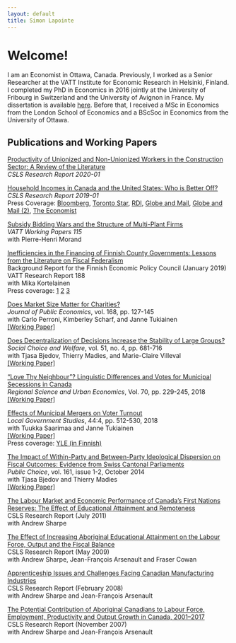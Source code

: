 ```yaml
---
layout: default
title: Simon Lapointe
---
```

# Welcome!

I am an Economist in Ottawa, Canada. Previously, I worked as a Senior Researcher at the VATT Institute for Economic Research in Helsinki, Finland. I completed my PhD in Economics in 2016 jointly at the University of Fribourg in Switzerland and the University of Avignon in France. My dissertation is available [here](https://tel.archives-ouvertes.fr/tel-01503032). Before that, I received a MSc in Economics from the London School of Economics and a BScSoc in Economics from the University of Ottawa.

## Publications and Working Papers

[Productivity of Unionized and Non-Unionized Workers in the Construction Sector: A Review of the Literature](http://www.csls.ca/reports/csls2020-01.pdf)  
*CSLS Research Report 2020-01*  

[Household Incomes in Canada and the United States: Who is Better Off?](http://www.csls.ca/reports/csls2019-01.pdf)  
*CSLS Research Report 2019-01*  
Press Coverage: [Bloomberg](https://www.bloomberg.com/opinion/articles/2019-08-29/america-s-middle-class-is-losing-ground-to-canada-s), [Toronto Star](https://www.thestar.com/business/2019/08/29/most-canadians-are-now-better-off-than-most-americans.html), [RDI](https://ici.radio-canada.ca/nouvelle/1309684/richesse-canadiens-americains-etude-gerald-fillion), [Globe and Mail](https://www.theglobeandmail.com/business/commentary/article-most-canadian-households-better-off-financially-than-american/), [Globe and Mail (2)](https://www.theglobeandmail.com/business/commentary/article-is-canadas-labour-intensive-economic-strategy-working/), [The Economist](https://www.economist.com/special-report/2019/07/25/redistribution-and-innovation-drive-canadas-changing-economy)

[Subsidy Bidding Wars and the Structure of Multi-Plant Firms](http://www.doria.fi/bitstream/handle/10024/166937/wp115.pdf)  
*VATT Working Papers 115*  
with Pierre-Henri Morand

[Inefficiencies in the Financing of Finnish County Governments: Lessons from the Literature on Fiscal Federalism](https://vatt.fi/julkaisu?pubid=URN%3AISBN%3A978-952-274-231-5)  
Background Report for the Finnish Economic Policy Council (January 2019)  
VATT Research Report 188  
with Mika Kortelainen  
Press coverage: [1](https://www.uusisuomi.fi/kotimaa/270039-tutkimus-loysi-pehmean-budjettikurin-ongelman-sote-uudistus-heikentaa-kannustinta) [2](https://www.verkkouutiset.fi/vatt-maakuntauudistuksen-hyodyt-heikentyvat-ilman-verotusoikeutta/) [3](https://kuntalehti.fi/uutiset/talous/vattn-tutkijat-verotusoikeuden-puuttuminen-heikentaa-maakuntauudistuksen-hyotyja/)

[Does Market Size Matter for Charities?](https://doi.org/10.1016/j.jpubeco.2018.10.003)  
*Journal of Public Economics*, vol. 168, pp. 127-145  
with Carlo Perroni, Kimberley Scharf, and Janne Tukiainen  
[\[Working Paper\]](https://warwick.ac.uk/fac/soc/economics/research/centres/cage/manage/publications/226-2015_scharf.pdf)

[Does Decentralization of Decisions Increase the Stability of Large Groups?](https://link.springer.com/article/10.1007%2Fs00355-018-1133-5)  
*Social Choice and Welfare*,  vol. 51, no. 4, pp. 681-716  
with Tjasa Bjedov, Thierry Madies, and Marie-Claire Villeval  
[\[Working Paper\]](https://www.iza.org/publications/dp/11364/does-decentralization-of-decisions-increase-the-stability-of-large-groups)

[“Love Thy Neighbour”? Linguistic Differences and Votes for Municipal Secessions in Canada](https://doi.org/10.1016/j.regsciurbeco.2018.04.008)  
*Regional Science and Urban Economics*, Vol. 70, pp. 229-245, 2018  
[\[Working Paper\]](http://vatt.fi/documents/2956369/6462785/wp107.pdf/c94cbacd-1867-4c96-925a-b8de4f708705/wp107.pdf.pdf)

[Effects of Municipal Mergers on Voter Turnout](https://www.tandfonline.com/doi/full/10.1080/03003930.2018.1465936)  
*Local Government Studies*, 44:4, pp. 512-530, 2018  
with Tuukka Saarimaa and Janne Tukiainen  
[\[Working Paper\]](http://vatt.fi/documents/2956369/6462785/wp106.pdf/8235afba-43b9-4053-834d-6fa626a1839e/wp106.pdf.pdf)  
Press coverage: [YLE (in Finnish)](https://yle.fi/uutiset/3-10135736)

[The Impact of Within-Party and Between-Party Ideological Dispersion on Fiscal Outcomes: Evidence from Swiss Cantonal Parliaments](http://link.springer.com/article/10.1007/s11127-013-0149-8)  
*Public Choice*, vol. 161, issue 1-2, October 2014  
with Tjasa Bjedov and Thierry Madies  
[\[Working Paper\]](http://econpapers.repec.org/paper/gatwpaper/1435.htm)

[The Labour Market and Economic Performance of Canada’s First Nations Reserves: The Effect of Educational Attainment and Remoteness](http://csls.ca/reports/csls2011-05.pdf)  
CSLS Research Report (July 2011)  
with Andrew Sharpe  

[The Effect of Increasing Aboriginal Educational Attainment on the Labour Force, Output and the Fiscal Balance](http://www.csls.ca/reports/csls2009-3.pdf)  
CSLS Research Report (May 2009)  
with Andrew Sharpe, Jean-François Arsenault and Fraser Cowan

[Apprenticeship Issues and Challenges Facing Canadian Manufacturing Industries](http://www.csls.ca/reports/csls2008-2.pdf)  
CSLS Research Report (February 2008)  
with Andrew Sharpe and Jean-François Arsenault  

[The Potential Contribution of Aboriginal Canadians to Labour Force, Employment, Productivity and Output Growth in Canada, 2001–2017](http://www.csls.ca/reports/csls2007-04.PDF)  
CSLS Research Report (November 2007)  
with Andrew Sharpe and Jean-François Arsenault
